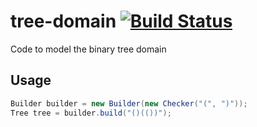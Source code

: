 # tree-domain [![Build Status](https://travis-ci.org/all-trees/tree-domain.svg?branch=master)](https://travis-ci.org/all-trees/tree-domain)

Code to model the binary tree domain


Usage
-----

```java
Builder builder = new Builder(new Checker("(", ")"));
Tree tree = builder.build("()(())");
```